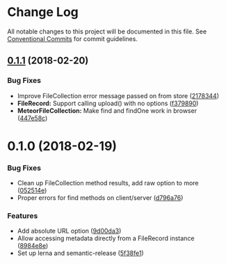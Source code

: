 # Change Log

All notable changes to this project will be documented in this file.
See [Conventional Commits](https://conventionalcommits.org) for commit guidelines.

<a name="0.1.1"></a>
## [0.1.1](https://github.com/reactioncommerce/reaction-file-collections/compare/@reactioncommerce/file-collections@0.1.0...@reactioncommerce/file-collections@0.1.1) (2018-02-20)


### Bug Fixes

* Improve FileCollection error message passed on from store ([2178344](https://github.com/reactioncommerce/reaction-file-collections/commit/2178344))
* **FileRecord:** Support calling upload() with no options ([f379890](https://github.com/reactioncommerce/reaction-file-collections/commit/f379890))
* **MeteorFileCollection:** Make find and findOne work in browser ([447e58c](https://github.com/reactioncommerce/reaction-file-collections/commit/447e58c))




<a name="0.1.0"></a>
# 0.1.0 (2018-02-19)


### Bug Fixes

* Clean up FileCollection method results, add raw option to more ([052514e](https://github.com/reactioncommerce/reaction-file-collections/commit/052514e))
* Proper errors for find methods on client/server ([d796a76](https://github.com/reactioncommerce/reaction-file-collections/commit/d796a76))


### Features

* Add absolute URL option ([9d00da3](https://github.com/reactioncommerce/reaction-file-collections/commit/9d00da3))
* Allow accessing metadata directly from a FileRecord instance ([8984e8e](https://github.com/reactioncommerce/reaction-file-collections/commit/8984e8e))
* Set up lerna and semantic-release ([5f38fe1](https://github.com/reactioncommerce/reaction-file-collections/commit/5f38fe1))
